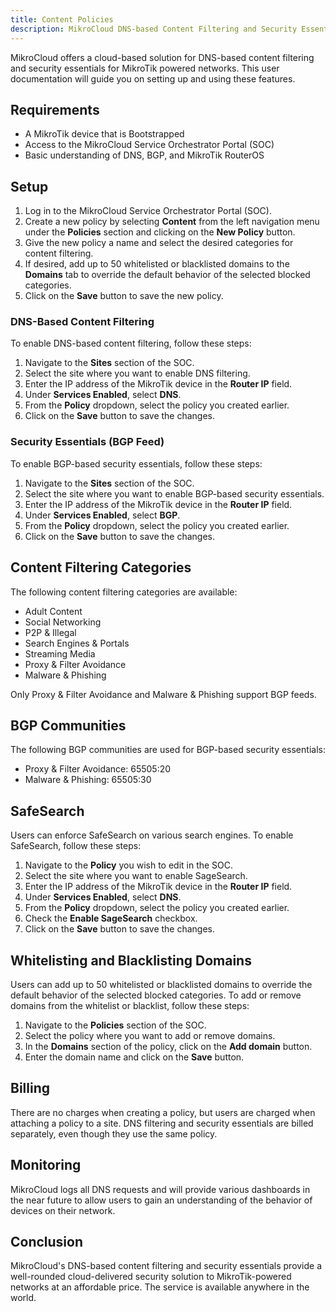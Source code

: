 ```yaml
---
title: Content Policies
description: MikroCloud DNS-based Content Filtering and Security Essentials
---
```


MikroCloud offers a cloud-based solution for DNS-based content filtering and security essentials for MikroTik powered networks. This user documentation will guide you on setting up and using these features.

## Requirements

- A MikroTik device that is Bootstrapped
- Access to the MikroCloud Service Orchestrator Portal (SOC)
- Basic understanding of DNS, BGP, and MikroTik RouterOS

## Setup

1. Log in to the MikroCloud Service Orchestrator Portal (SOC).
2. Create a new policy by selecting **Content** from the left navigation menu under the **Policies** section and clicking on the **New Policy** button.
3. Give the new policy a name and select the desired categories for content filtering.
4. If desired, add up to 50 whitelisted or blacklisted domains to the **Domains** tab to override the default behavior of the selected blocked categories.
5. Click on the **Save** button to save the new policy.

### DNS-Based Content Filtering

To enable DNS-based content filtering, follow these steps:

1. Navigate to the **Sites** section of the SOC.
2. Select the site where you want to enable DNS filtering.
3. Enter the IP address of the MikroTik device in the **Router IP** field.
4. Under **Services Enabled**, select **DNS**.
5. From the **Policy** dropdown, select the policy you created earlier.
6. Click on the **Save** button to save the changes.

### Security Essentials (BGP Feed)

To enable BGP-based security essentials, follow these steps:

1. Navigate to the **Sites** section of the SOC.
2. Select the site where you want to enable BGP-based security essentials.
3. Enter the IP address of the MikroTik device in the **Router IP** field.
4. Under **Services Enabled**, select **BGP**.
5. From the **Policy** dropdown, select the policy you created earlier.
6. Click on the **Save** button to save the changes.

## Content Filtering Categories

The following content filtering categories are available:

- Adult Content
- Social Networking
- P2P & Illegal
- Search Engines & Portals
- Streaming Media
- Proxy & Filter Avoidance
- Malware & Phishing

Only Proxy & Filter Avoidance and Malware & Phishing support BGP feeds.

## BGP Communities

The following BGP communities are used for BGP-based security essentials:

- Proxy & Filter Avoidance: 65505:20
- Malware & Phishing: 65505:30

## SafeSearch

Users can enforce SafeSearch on various search engines. To enable SafeSearch, follow these steps:

1. Navigate to the **Policy** you wish to edit in the SOC.
2. Select the site where you want to enable SageSearch.
3. Enter the IP address of the MikroTik device in the **Router IP** field.
4. Under **Services Enabled**, select **DNS**.
5. From the **Policy** dropdown, select the policy you created earlier.
6. Check the **Enable SageSearch** checkbox.
7. Click on the **Save** button to save the changes.

## Whitelisting and Blacklisting Domains

Users can add up to 50 whitelisted or blacklisted domains to override the default behavior of the selected blocked categories. To add or remove domains from the whitelist or blacklist, follow these steps:

1. Navigate to the **Policies** section of the SOC.
2. Select the policy where you want to add or remove domains.
3. In the **Domains** section of the policy, click on the **Add domain** button.
4. Enter the domain name and click on the **Save** button.

## Billing

There are no charges when creating a policy, but users are charged when attaching a policy to a site. DNS filtering and security essentials are billed separately, even though they use the same policy.

## Monitoring

MikroCloud logs all DNS requests and will provide various dashboards in the near future to allow users to gain an understanding of the behavior of devices on their network.

## Conclusion

MikroCloud's DNS-based content filtering and security essentials provide a well-rounded cloud-delivered security solution to MikroTik-powered networks at an affordable price. The service is available anywhere in the world.
